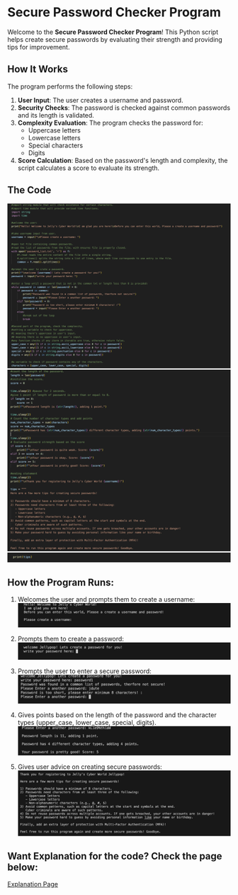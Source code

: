 # Secure Password Checker Program

Welcome to the **Secure Password Checker Program**! This Python script helps create secure passwords by evaluating their strength and providing tips for improvement.

## How It Works

The program performs the following steps:
1. **User Input**: The user creates a username and password.
2. **Security Checks**: The password is checked against common passwords and its length is validated.
3. **Complexity Evaluation**: The program checks the password for:
   - Uppercase letters
   - Lowercase letters
   - Special characters
   - Digits
4. **Score Calculation**: Based on the password's length and complexity, the script calculates a score to evaluate its strength.

## The Code

![image.png](screenshots/code_1.png)
![image.png](screenshots/code_2.png)
![image.png](screenshots/code_3.png)

## How the Program Runs:

1. Welcomes the user and prompts them to create a username:
   ![image.png](screenshots/step_1.png)

2. Prompts them to create a password:
   ![image.png](screenshots/step_2.png)

3. Prompts the user to enter a secure password:
   ![image.png](screenshots/step_3.png)

4. Gives points based on the length of the password and the character types (upper_case, lower_case, special, digits).
   ![image.png](screenshots/step_4.png)

5. Gives user advice on creating secure passwords:
   ![image.png](screenshots/step_5.png)

## Want Explanation for the code? Check the page below:
[Explanation Page](explanation.md)

